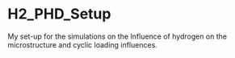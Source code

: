 # H2_PHD_Setup
My set-up for the simulations on the Influence of hydrogen on the microstructure and cyclic loading influences. 
